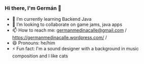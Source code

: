 ### Hi there, I'm Germán 👋
- 🌱 I’m currently learning Backend Java
- 👯 I’m looking to collaborate on game jams, java apps
- 📫 How to reach me: germanmedinacalle@gmail.com / https://germanmedinacalle.wordpress.com/ / 
- 😄 Pronouns: he/him
- ⚡ Fun fact: I'm a sound designer with a background in music composition and I like cats
<!--
**audiochemist/audiochemist** is a ✨ _special_ ✨ repository because its `README.md` (this file) appears on your GitHub profile.

Here are some ideas to get you started:

- 🌱 I’m currently learning Backend Java
- 👯 I’m looking to collaborate on game jams, java apps
- 📫 How to reach me: germanmedinacalle@gmail.com / https://germanmedinacalle.wordpress.com/ / 
- 😄 Pronouns: he/him
- ⚡ Fun fact: I'm a sound designer with a background in music composition and I like cats
-->
